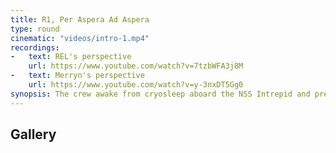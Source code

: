 ```yaml
---
title: R1, Per Aspera Ad Aspera
type: round
cinematic: "videos/intro-1.mp4"
recordings:
-   text: REL's perspective
    url: https://www.youtube.com/watch?v=7tzbWFA3j8M
-   text: Merryn's perspective
    url: https://www.youtube.com/watch?v=y-3nxDT5Gg0
synopsis: The crew awake from cryosleep aboard the NSS Intrepid and prepare for landing.
---
```


## Gallery